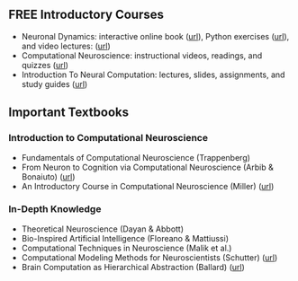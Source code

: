 ## FREE Introductory Courses
- Neuronal Dynamics: interactive online book ([url](https://neuronaldynamics.epfl.ch/online/index.html)), Python exercises ([url](https://neuronaldynamics-exercises.readthedocs.io/en/latest/)), and video lectures: ([url](https://lcnwww.epfl.ch/gerstner/NeuronalDynamics-MOOCall.html))
- Computational Neuroscience: instructional videos, readings, and quizzes ([url](https://www.coursera.org/learn/computational-neuroscience)) 
- Introduction To Neural Computation: lectures, slides, assignments, and study guides ([url](https://ocw.mit.edu/courses/9-40-introduction-to-neural-computation-spring-2018/pages/lecture-notes/))

## Important Textbooks
### Introduction to Computational Neuroscience
- Fundamentals of Computational Neuroscience (Trappenberg)
- From Neuron to Cognition via Computational Neuroscience (Arbib & Bonaiuto) ([url](https://mitpress.mit.edu/9780262034968/from-neuron-to-cognition-via-computational-neuroscience/))
- An Introductory Course in Computational Neuroscience (Miller) ([url](https://mitpress.mit.edu/9780262038256/an-introductory-course-in-computational-neuroscience/))

### In-Depth Knowledge
- Theoretical Neuroscience (Dayan & Abbott)
- Bio-Inspired Artificial Intelligence (Floreano & Mattiussi)
- Computational Techniques in Neuroscience (Malik et al.)
- Computational Modeling Methods for Neuroscientists (Schutter) ([url](https://direct-mit-edu.ezp-prod1.hul.harvard.edu/books/edited-volume/3159/Computational-Modeling-Methods-for-Neuroscientists))
- Brain Computation as Hierarchical Abstraction (Ballard) ([url](https://direct-mit-edu.ezp-prod1.hul.harvard.edu/books/monograph/4033/Brain-Computation-as-Hierarchical-Abstraction))
